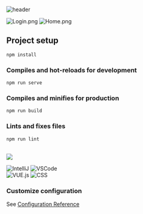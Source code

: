 ![header](https://capsule-render.vercel.app/api?type=soft&text=Front%20end)

![Login.png](..%2F..%2FLogin.png)
![Home.png](..%2F..%2FHome.png)

## Project setup
```
npm install
```

### Compiles and hot-reloads for development
```
npm run serve
```

### Compiles and minifies for production
```
npm run build
```

### Lints and fixes files
```
npm run lint
```

<br />
<a href="https://www.figma.com/file/oB29rX95Y7tzQf6Rv1sGNZ/Farm%ED%8C%9C?type=design&node-id=0%3A1&mode=design&t=U0vQhWKwmEDnngaS-1"><img src="https://img.shields.io/badge/Figma-F24E1E?style=flat-square&logo=Figma&logoColor=white"/></a>
<br />

![IntelliJ](https://img.shields.io/badge/IntelliJ_IDEA-000000.svg?style=for-the-badge&logo=intellij-idea&logoColor=white)
![VSCode](https://img.shields.io/badge/Visual_Studio_Code-0078D4?style=for-the-badge&logo=visual%20studio%20code&logoColor=white)
<br />
![VUE.js](https://img.shields.io/badge/Vue.js-35495E?style=for-the-badge&logo=vue.js&logoColor=4FC08D)
![CSS](https://img.shields.io/badge/CSS-239120?&style=for-the-badge&logo=css3&logoColor=white)


### Customize configuration
See [Configuration Reference](https://cli.vuejs.org/config/)
